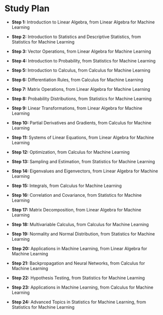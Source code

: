 # Study Plan

- **Step 1:** Introduction to Linear Algebra, from Linear Algebra for Machine Learning
- **Step 2:** Introduction to Statistics and Descriptive Statistics, from Statistics for Machine Learning

- **Step 3:** Vector Operations, from Linear Algebra for Machine Learning
- **Step 4:** Introduction to Probability, from Statistics for Machine Learning
- **Step 5:** Introduction to Calculus, from Calculus for Machine Learning
- **Step 6:** Differentiation Rules, from Calculus for Machine Learning
- **Step 7:** Matrix Operations, from Linear Algebra for Machine Learning
- **Step 8:** Probability Distributions, from Statistics for Machine Learning
- **Step 9:** Linear Transformations, from Linear Algebra for Machine Learning
- **Step 10:** Partial Derivatives and Gradients, from Calculus for Machine Learning
- **Step 11:** Systems of Linear Equations, from Linear Algebra for Machine Learning
- **Step 12:** Optimization, from Calculus for Machine Learning
- **Step 13:** Sampling and Estimation, from Statistics for Machine Learning
- **Step 14:** Eigenvalues and Eigenvectors, from Linear Algebra for Machine Learning
- **Step 15:** Integrals, from Calculus for Machine Learning
- **Step 16:** Correlation and Covariance, from Statistics for Machine Learning
- **Step 17:** Matrix Decomposition, from Linear Algebra for Machine Learning
- **Step 18:** Multivariable Calculus, from Calculus for Machine Learning
- **Step 19:** Normality and Normal Distribution, from Statistics for Machine Learning
- **Step 20:** Applications in Machine Learning, from Linear Algebra for Machine Learning
- **Step 21:** Backpropagation and Neural Networks, from Calculus for Machine Learning
- **Step 22:** Hypothesis Testing, from Statistics for Machine Learning
- **Step 23:** Applications in Machine Learning, from Calculus for Machine Learning
- **Step 24:** Advanced Topics in Statistics for Machine Learning, from Statistics for Machine Learning
